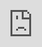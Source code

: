 ```yaml
---
title: Чебупели
date: 2021-03-06T18:54:35.210Z
description: Полезно
Thumbnail: /img/soldier.png
---
```

<iframe src="https://readymag.com/sergei/1224956/" style="overflow:hidden;overflow-x:hidden;overflow-y:hidden;height:100%;width:100%;position:absolute;top:0px;left:0px;right:0px;bottom:0px" width="100%" height="800px" frameborder="0" seamless></iframe>